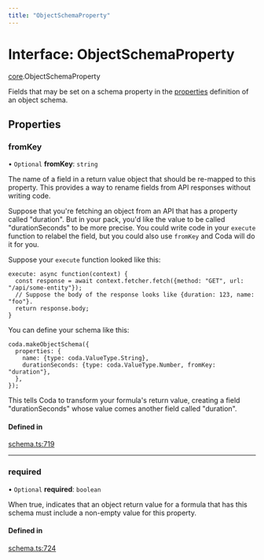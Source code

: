 ```yaml
---
title: "ObjectSchemaProperty"
---
```

# Interface: ObjectSchemaProperty

[core](../modules/core.md).ObjectSchemaProperty

Fields that may be set on a schema property in the [properties](core.ObjectSchemaDefinition.md#properties) definition
of an object schema.

## Properties

### fromKey

• `Optional` **fromKey**: `string`

The name of a field in a return value object that should be re-mapped to this property.
This provides a way to rename fields from API responses without writing code.

Suppose that you're fetching an object from an API that has a property called "duration".
But in your pack, you'd like the value to be called "durationSeconds" to be more precise.
You could write code in your `execute` function to relabel the field, but you could
also use `fromKey` and Coda will do it for you.

Suppose your `execute` function looked like this:
```
execute: async function(context) {
  const response = await context.fetcher.fetch({method: "GET", url: "/api/some-entity"});
  // Suppose the body of the response looks like {duration: 123, name: "foo"}.
  return response.body;
}
```

You can define your schema like this:
```
coda.makeObjectSchema({
  properties: {
    name: {type: coda.ValueType.String},
    durationSeconds: {type: coda.ValueType.Number, fromKey: "duration"},
  },
});
```

This tells Coda to transform your formula's return value, creating a field "durationSeconds"
whose value comes another field called "duration".

#### Defined in

[schema.ts:719](https://github.com/coda/packs-sdk/blob/main/schema.ts#L719)

___

### required

• `Optional` **required**: `boolean`

When true, indicates that an object return value for a formula that has this schema must
include a non-empty value for this property.

#### Defined in

[schema.ts:724](https://github.com/coda/packs-sdk/blob/main/schema.ts#L724)
